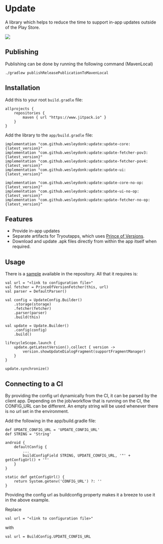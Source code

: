 # Update

A library which helps to reduce the time to support in-app updates outside of the Play Store.  

[![](https://jitpack.io/v/wesleydonk/update.svg)](https://jitpack.io/#wesleydonk/update)

## Publishing

Publishing can be done by running the following command (MavenLocal)

```
./gradlew publishReleasePublicationToMavenLocal
```

## Installation

Add this to your root `build.gradle` file:
```
allprojects {
    repositories {
        maven { url "https://www.jitpack.io" }
    }
}
```

Add the library to the `app/build.gradle` file:
```
implementation "com.github.wesleydonk:update:update-core:{latest_version}"
implementation "com.github.wesleydonk:update:update-fetcher-pov3:{latest_version}"
implementation "com.github.wesleydonk:update:update-fetcher-pov4:{latest_version}"
implementation "com.github.wesleydonk:update:update-ui:{latest_version}"

implementation "com.github.wesleydonk:update:update-core-no-op:{latest_version}"
implementation "com.github.wesleydonk:update:update-ui-no-op:{latest_version}"
implementation "com.github.wesleydonk:update:update-fetcher-no-op:{latest_version}"
```


## Features

- Provide in-app updates
- Separate artifacts for Tryoutapps, which uses [Prince of Versions](https://github.com/infinum/Android-Prince-of-Versions).
- Download and update .apk files directly from within the app itself when required.

## Usage

There is a [sample](https://github.com/wesleydonk/Update/tree/main/sample) available in the repository. All that it requires is:
```
val url = "<link to configuration file>"
val fetcher = PrinceOfVersionFetcher(this, url)
val parser = DefaultParser()

val config = UpdateConfig.Builder()
    .storage(storage)
    .fetcher(fetcher)
    .parser(parser)
    .build(this)

val update = Update.Builder()
    .config(config)
    .build()

lifecycleScope.launch {
    update.getLatestVersion().collect { version ->
        version.showUpdateDialogFragment(supportFragmentManager)
    }
}

update.synchronize()
```

## Connecting to a CI

By providing the config url dynamically from the CI, it can be parsed by the client app. Depending
on the job/workflow that is running on the CI, the CONFIG_URL can be different. An empty string will
be used whenever there is no url set in the environment.

Add the following in the app/build.gradle file:

```
def UPDATE_CONFIG_URL = 'UPDATE_CONFIG_URL'
def STRING = 'String'

android {
    defaultConfig {
        ...
        buildConfigField STRING, UPDATE_CONFIG_URL, '"' + getConfigUrl() + '"'
    }
}

static def getConfigUrl() {
    return System.getenv('CONFIG_URL') ?: ''
}
```

Providing the config url as buildconfig property makes it a breeze to use it in the above example.

Replace
```
val url = "<link to configuration file>"
```

with
```
val url = BuildConfig.UPDATE_CONFIG_URL
```